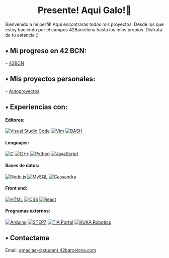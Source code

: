 <h1 align="center"> Presente! Aqui Galo!👋 </h1>

Bienvenido a mi perfil! Aqui encontraras todos mis proyectos. Desde los que estoy haciendo por el campus 42Barcelona hasta los mios propios. Disfruta de tu estancia ;)

## ▪️ Mi progreso en 42 BCN:

◦ [42BCN](https://github.com/gjmacias/42BCN)

## ▪️ Mis proyectos personales:

◦ [Autoproyectos](https://github.com/gjmacias/autoproyectos)

## ▪️ Experiencias con:
#### Editores:
[![Visual Studio Code](https://img.shields.io/badge/Visual%20Studio%20Code-0078d7.svg?style=for-the-badge&logo=visual-studio-code&logoColor=white)](https://code.visualstudio.com/)
[![Vim](https://img.shields.io/badge/VIM-%2311AB00.svg?style=for-the-badge&logo=vim&logoColor=white)](https://www.vim.org/)
[![BASH](https://img.shields.io/badge/-BASH-000000?style=for-the-badge&logo=gnu-bash&logoColor=white)](https://www.gnu.org/software/bash/)

#### Lenguajes:
[![C](https://img.shields.io/badge/c-%2300599C.svg?style=for-the-badge&logo=c&logoColor=white)](https://devdocs.io/c/)
[![C++](https://img.shields.io/badge/C++-%2300599C.svg?style=for-the-badge&logo=c%2B%2B&logoColor=white)](https://isocpp.org/)
[![Python](https://img.shields.io/badge/python-3670A0?style=for-the-badge&logo=python&logoColor=ffdd54)](https://www.python.org/)
[![JavaScript](https://img.shields.io/badge/javascript-%23323330.svg?style=for-the-badge&logo=javascript&logoColor=%23F7DF1E)](https://developer.mozilla.org/en-US/docs/Web/JavaScript)

#### Bases de datos:
[![Node.js](https://img.shields.io/badge/Node.js-%2343853D.svg?style=for-the-badge&logo=node.js&logoColor=white)](https://nodejs.org/)
[![MySQL](https://img.shields.io/badge/MySQL-%234479A1.svg?style=for-the-badge&logo=mysql&logoColor=white)](https://www.mysql.com/)
[![Cassandra](https://img.shields.io/badge/Apache%20Cassandra-%231287B1.svg?style=for-the-badge&logo=apache-cassandra&logoColor=white)](https://cassandra.apache.org/)

#### Front end:
[![HTML](https://img.shields.io/badge/HTML-%23E34F26.svg?style=for-the-badge&logo=html5&logoColor=white)](https://developer.mozilla.org/en-US/docs/Web/HTML)
[![CSS](https://img.shields.io/badge/CSS-%231572B6.svg?style=for-the-badge&logo=css3&logoColor=white)](https://developer.mozilla.org/en-US/docs/Web/CSS)
[![React](https://img.shields.io/badge/React-%2320232A.svg?style=for-the-badge&logo=react&logoColor=61DAFB)](https://reactjs.org/)

#### Programas externos:
[![Arduino](https://img.shields.io/badge/Arduino-%2300979D.svg?style=for-the-badge&logo=arduino&logoColor=white)](https://www.arduino.cc/)
[![STEP7](https://img.shields.io/badge/STEP7-%23D3D3D3.svg?style=for-the-badge&logo=siemens&logoColor=white)](https://en.wikipedia.org/wiki/SIMATIC_STEP_7)
[![TIA Portal](https://img.shields.io/badge/TIA%20Portal-%238A2BE2.svg?style=for-the-badge&logo=siemens&logoColor=white)](https://en.wikipedia.org/wiki/TIA_Portal)
[![KUKA Robotics](https://img.shields.io/badge/KUKA%20Robotics-%23FFD500.svg?style=for-the-badge&logo=kuka&logoColor=black)](https://www.kuka.com/)

## ▪️ Contactame

Email: gmacias-@student.42barcelona.com
<!--
**gjmacias/gjmacias** is a ✨ _special_ ✨ repository because its `README.md` (this file) appears on your GitHub profile.

Here are some ideas to get you started:

- 🔭 I’m currently working on ...
- 🌱 I’m currently learning ...
- 👯 I’m looking to collaborate on ...
- 🤔 I’m looking for help with ...
- 💬 Ask me about ...
- 📫 How to reach me: ...
- 😄 Pronouns: ...
- ⚡ Fun fact: ...
-->
